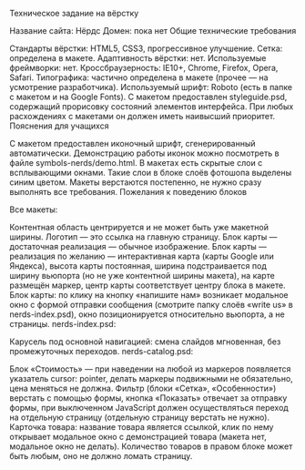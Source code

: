 Техническое задание на вёрстку

Название сайта: Нёрдс
Домен: пока нет
Общие технические требования

Стандарты вёрстки: HTML5, CSS3, прогрессивное улучшение.
Сетка: определена в макете.
Адаптивность вёрстки: нет.
Используемые фреймворки: нет.
Кроссбраузерность: IE10+, Chrome, Firefox, Opera, Safari.
Типографика: частично определена в макете (прочее — на усмотрение разработчика).
Используемый шрифт: Roboto (есть в папке с макетом и на Google Fonts).
С макетом предоставлен styleguide.psd, содержащий прорисовку состояний элементов интерфейса. При любых расхождениях с макетами он должен иметь наивысший приоритет.
Пояснения для учащихся

С макетом предоставлен иконочный шрифт, сгенерированный автоматически. Демонстрацию работы иконок можно посмотреть в файле symbols-nerds/demo.html.
В макетах есть скрытые слои с всплывающими окнами. Такие слои в блоке слоёв фотошопа выделены синим цветом.
Макеты верстаются постепенно, не нужно сразу выполнять все требования.
Пожелания к поведению блоков

Все макеты:

Контентная область центрируется и не может быть уже макетной ширины.
Логотип — это ссылка на главную страницу.
Блок карты — достаточная реализация — обычное изображение.
Блок карты — реализация по желанию — интерактивная карта (карты Google или Яндекса), высота карты постоянная, ширина подстраивается под ширину вьюпорта (но не уже контентной ширины макета), на карте размещён маркер, центр карты соответствует центру блока в макете.
Блок карты: по клику на кнопку «напишите нам» возникает модальное окно с формой отправки сообщения (смотрите папку слоёв «write us» в nerds-index.psd), окно позиционируется относительно вьюпорта, а не страницы.
nerds-index.psd:

Карусель под основной навигацией: смена слайдов мгновенная, без промежуточных переходов.
nerds-catalog.psd:

Блок «Стоимость» — при наведении на любой из маркеров появляется указатель cursor: pointer, делать маркеры подвижными не обязательно, цена меняться не должна.
Фильтр (блоки «Сетка», «Особенности») верстать с помощью формы, кнопка «Показать» отвечает за отправку формы, при выключенном JavaScript должен осуществляться переход на отдельную страницу (отдельную страницу верстать не нужно).
Карточка товара: название товара является ссылкой, клик по нему открывает модальное окно с демонстрацией товара (макета нет, модальное окно не делать).
Количество товаров в правом блоке может быть любым, оно не должно ломать страницу.
